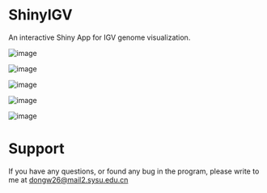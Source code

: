 # ShinyIGV
An interactive Shiny App for IGV genome visualization.

![image](https://github.com/dongwei1220/ShinyIGV/assets/23733929/6a90a8f2-ef45-4c23-8288-49db52b4728b)

![image](https://github.com/dongwei1220/ShinyIGV/assets/23733929/138f6b59-35f5-421d-b6f8-a47144c82ad9)

![image](https://github.com/dongwei1220/ShinyIGV/assets/23733929/dba51686-e806-4370-a756-335c65169836)

![image](https://github.com/dongwei1220/ShinyIGV/assets/23733929/98ea96f0-e582-4306-8a06-5bb13b81ba19)

![image](https://github.com/dongwei1220/ShinyIGV/assets/23733929/83c6c7f1-55d4-4f67-ba45-000bb1787aef)

# Support
If you have any questions, or found any bug in the program, please write to me at dongw26@mail2.sysu.edu.cn
